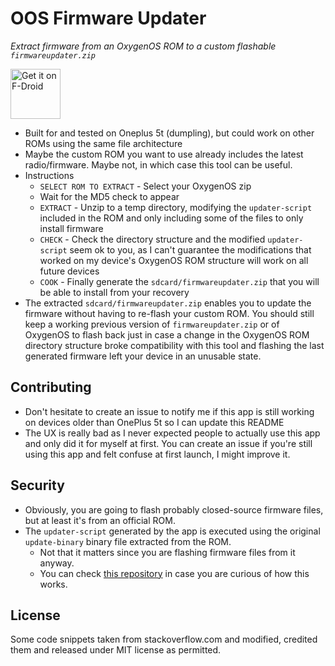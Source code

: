 # OOS Firmware Updater

*Extract firmware from an OxygenOS ROM to a custom flashable `firmwareupdater.zip`*

[<img src="https://f-droid.org/badge/get-it-on.png"
      alt="Get it on F-Droid"
      height="80">](https://f-droid.org/packages/fr.witchdoctors.c4ffein.oosfirmwareextractor/)

* Built for and tested on Oneplus 5t (dumpling), but could work on other ROMs using the same file architecture
* Maybe the custom ROM you want to use already includes the latest radio/firmware.
  Maybe not, in which case this tool can be useful.
* Instructions
  * `SELECT ROM TO EXTRACT` - Select your OxygenOS zip
  * Wait for the MD5 check to appear
  * `EXTRACT` - Unzip to a temp directory, modifying the `updater-script` included in the ROM and only including some of the files to only install firmware
  * `CHECK` - Check the directory structure and the modified `updater-script` seem ok to you, as I can't guarantee the modifications that worked on my device's OxygenOS ROM structure will work on all future devices
  * `COOK` - Finally generate the `sdcard/firmwareupdater.zip` that you will be able to install from your recovery
* The extracted `sdcard/firmwareupdater.zip` enables you to update the firmware without having to re-flash your custom ROM.
  You should still keep a working previous version of `firmwareupdater.zip` or of OxygenOS to flash back just in case
  a change in the OxygenOS ROM directory structure broke compatibility with this tool
  and flashing the last generated firmware left your device in an unusable state.

## Contributing
- Don't hesitate to create an issue to notify me if this app is still working on devices older than OnePlus 5t so I can update this README
- The UX is really bad as I never expected people to actually use this app and only did it for myself at first.
  You can create an issue if you're still using this app and felt confuse at first launch, I might improve it.

## Security
- Obviously, you are going to flash probably closed-source firmware files, but at least it's from an official ROM.
- The `updater-script` generated by the app is executed using the original `update-binary` binary file extracted from the ROM.
  - Not that it matters since you are flashing firmware files from it anyway.
  - You can check [this repository](https://github.com/james34602/update-binary) in case you are curious of how this works.

## License
Some code snippets taken from stackoverflow.com and modified, credited them and released under MIT license as permitted.  
